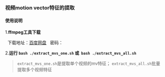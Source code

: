 ### 视频motion vector特征的提取

#### 使用说明 

1.**ffmpeg工具下载**

   下载地址：[百度网盘](www.baidu.com)   密码：

2.**运行 `bash ./extract_mvs_one.sh` 或  `bash ./extract_mvs_all.sh`**

> `extract_mvs_one.sh`是提取单个视频的mv特征； `extract_mvs_all.sh`批量提取多个视频特征
